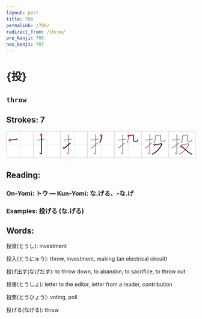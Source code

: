 ```yaml
---
layout: post
title: 706
permalink: /706/
redirect_from: /throw/
pre_kanji: 705
nex_kanji: 707
---
```


# {投}

## `throw`

## Strokes: 7

<div class="stroke"><img src="../images/E68A95.png" /></div>

## Reading:

### On-Yomi: トウ &mdash; Kun-Yomi: な.げる、-な.げ

### Examples: 投げる (な.げる)

## Words:

投資(とうし): investment

投入(とうにゅう): throw, investment, making (an electrical circuit)

投げ出す(なげだす): to throw down, to abandon, to sacrifice, to throw out

投書(とうしょ): letter to the editor, letter from a reader, contribution

投票(とうひょう): voting, poll

投げる(なげる): throw
